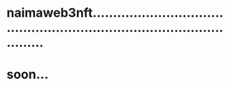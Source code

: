 # naimaweb3nft..............................................................................................
# soon...
